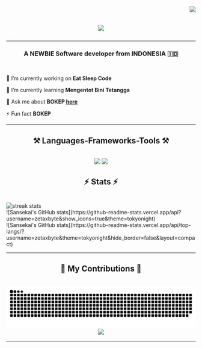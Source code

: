 <img align="right" src="https://visitor-badge.laobi.icu/badge?page_id=zetaxbyte.zetaxbyte" />

<h1 align="center">
    <img src="https://readme-typing-svg.herokuapp.com/?font=Righteous&size=35&center=true&vCenter=true&width=500&height=70&duration=3000&lines=Hi+Ngentod!+👋;+I'm+Zeta+Byte!;" />
</h1>

<hr/>

<h3 align="center">A NEWBIE Software developer from INDONESIA 🇮🇩</h3>

<br/>

<div align="left">
 
 🔭 I’m currently working on **Eat Sleep Code**
 
 🌱 I’m currently learning **Mengentot Bini Tetangga**

💬 Ask me about **BOKEP  [here](https://yandex.com)**

⚡ Fun fact **BOKEP**

 </div>

<hr/>

<h2 align="center">⚒️ Languages-Frameworks-Tools ⚒️</h2>
<br/>
<div align="center">
    <img src="https://skillicons.dev/icons?i=react,bootstrap,mui,html,css,vscode,github,figma,tailwind,git,r" />
    <img src="https://skillicons.dev/icons?i=nodejs,python,javascript,typescript,express,firebase,mongodb,c,java,nextjs,mysql,flask" /><br>
</div>

<h2 align="center">⚡ Stats ⚡</h2>
<br>
<div zetaxbyte=center>
  <img width=390 src="https://github-readme-streak-stats-salesp07.vercel.app/?user=salesp07&count_private=true&theme=react&border_radius=10" alt="streak stats"/>
 <br>
![Sansekai's GitHub stats](https://github-readme-stats.vercel.app/api?username=zetaxbyte&show_icons=true&theme=tokyonight)<br>
![Sansekai's GitHub stats](https://github-readme-stats.vercel.app/api/top-langs/?username=zetaxbyte&theme=tokyonight&hide_border=false&layout=compact)

<hr/>

<div align="center">
  <h2>🐍 My Contributions 🐍</h2>
  <br>
  <img alt="snake eating my contributions" src="https://raw.githubusercontent.com/salesp07/salesp07/output/github-contribution-grid-snake.svg" />
    
<div align="center"> 
  <a href="mailto:zetaxlinux@gmail.com">
    <img src="https://img.shields.io/badge/Gmail-333333?style=for-the-badge&logo=gmail&logoColor=red" />
  </a>
</div>

<hr/>
